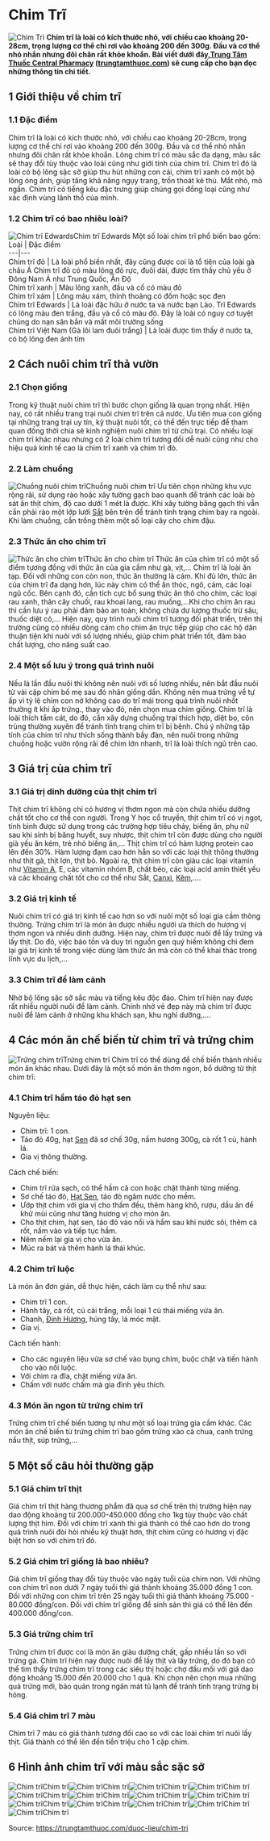 # Chim Trĩ

![Chim Trĩ](https://trungtamthuoc.com/images/others/chim-tri-96-3831.jpg)
**Chim trĩ là loài có kích thước nhỏ, với chiều cao khoảng 20-28cm, trọng lượng cơ thể chỉ rơi vào khoảng 200 đến 300g. Đầu và cơ thể nhỏ nhắn nhưng đôi chân rất khỏe khoắn. Bài viết dưới đây,[Trung Tâm Thuốc Central Pharmacy](https://trungtamthuoc.com/ "Trung Tâm Thuốc Central Pharmacy") ([trungtamthuoc.com](https://trungtamthuoc.com/ "trungtamthuoc.com")) sẽ cung cấp cho bạn đọc những thông tin chi tiết.**
##  1 Giới thiệu về chim trĩ
### 1.1 Đặc điểm
Chim trĩ là loài có kích thước nhỏ, với chiều cao khoảng 20-28cm, trọng lượng cơ thể chỉ rơi vào khoảng 200 đến 300g. Đầu và cơ thể nhỏ nhắn nhưng đôi chân rất khỏe khoắn.
Lông chim trĩ có màu sắc đa dạng, màu sắc sẽ thay đổi tùy thuộc vào loài cũng như giới tính của chim trĩ. Chim trĩ đỏ là loài có bộ lông sặc sỡ giúp thu hút những con cái, chim trĩ xanh có một bộ lông óng ánh, giúp tăng khả năng ngụy trang, trốn thoát kẻ thù.
Mắt nhỏ, mỏ ngắn. Chim trĩ có tiếng kêu đặc trưng giúp chúng gọi đồng loại cũng như xác định vùng lãnh thổ của mình.
### 1.2 Chim trĩ có bao nhiêu loài?
![Chim trĩ Edwards](https://trungtamthuoc.com/images/item/chim-tri-92.jpg)Chim trĩ Edwards
Một số loài chim trĩ phổ biến bao gồm:
Loài | Đặc điểm  
---|---  
Chim trĩ đỏ |  Là loài phổ biến nhất, đây cũng được coi là tổ tiên của loài gà châu Á Chim trĩ đỏ có màu lông đỏ rực, đuôi dài, được tìm thấy chủ yếu ở Đông Nam Á như Trung Quốc, Ấn Độ  
Chim trĩ xanh | Màu lông xanh, đầu và cổ có màu đỏ  
Chim trĩ xám | Lông màu xám, thỉnh thoảng có đốm hoặc sọc đen  
Chim trĩ Edwards | Là loài đặc hữu ở nước ta và nước bạn Lào. Trĩ Edwards có lông màu đen trắng, đầu và cổ có màu đỏ. Đây là loài có nguy cơ tuyệt chủng do nạn săn bắn và mất môi trường sống  
Chim trĩ Việt Nam (Gà lôi lam đuôi trắng) | Là loài được tìm thấy ở nước ta, có bộ lông đen ánh tím  
##  2 Cách nuôi chim trĩ thả vườn
### 2.1 Chọn giống
Trong kỹ thuật nuôi chim trĩ thì bước chọn giống là quan trọng nhất. Hiện nay, có rất nhiều trang trại nuôi chim trĩ trên cả nước. Ưu tiên mua con giống tại những trang trại uy tín, kỹ thuật nuôi tốt, có thể đến trực tiếp để tham quan đồng thời chia sẻ kinh nghiệm nuôi chim trĩ từ chủ trại.
Có nhiều loại chim trĩ khác nhau nhưng có 2 loài chim trĩ tương đối dễ nuôi cũng như cho hiệu quả kinh tế cao là chim trĩ xanh và chim trĩ đỏ.
### 2.2 Làm chuồng
![Chuồng nuôi chim trĩ](https://trungtamthuoc.com/images/item/chim-tri-94.jpg)Chuồng nuôi chim trĩ
Ưu tiên chọn những khu vực rộng rãi, sử dụng rào hoặc xây tường gạch bao quanh để tránh các loài bò sát ăn thịt chim, độ cao dưới 1 mét là được. Khi xây tường bằng gạch thì vẫn cần phải rào một lớp lưới [Sắt](https://trungtamthuoc.com/hoat-chat/sat "Sắt") bên trên để tránh tình trạng chim bay ra ngoài.
Khi làm chuồng, cần trồng thêm một số loại cây cho chim đậu.
### 2.3 Thức ăn cho chim trĩ
![Thức ăn cho chim trĩ](https://trungtamthuoc.com/images/item/chim-tri-93.jpg)Thức ăn cho chim trĩ
Thức ăn của chim trĩ có một số điểm tương đồng với thức ăn của gia cầm như gà, vịt,...
Chim trĩ là loài ăn tạp. Đối với những con còn non, thức ăn thường là cám. Khi đủ lớn, thức ăn của chim trĩ đa dạng hơn, lúc này chim có thể ăn thóc, ngô, cám, các loại ngũ cốc.
Bên cạnh đó, cần tích cực bổ sung thức ăn thô cho chim, các loại rau xanh, thân cây chuối, rau khoai lang, rau muống,...Khi cho chim ăn rau thì cần lưu ý rau phải đảm bảo an toàn, không chứa dư lượng thuốc trừ sâu, thuốc diệt cỏ,...
Hiện nay, quy trình nuôi chim trĩ tương đối phát triển, trên thị trường cũng có nhiều dòng cám cho chim ăn trực tiếp giúp cho các hộ dân thuận tiện khi nuôi với số lượng nhiều, giúp chim phát triển tốt, đảm bảo chất lượng, cho năng suất cao.
### 2.4 Một số lưu ý trong quá trình nuôi
Nếu là lần đầu nuôi thì không nên nuôi với số lượng nhiều, nên bắt đầu nuôi từ vài cặp chim bố mẹ sau đó nhân giống dần.
Không nên mua trứng về tự ấp vì tỷ lệ chim con nở không cao do trĩ mái trong quá trình nuôi nhốt thường ít khi ấp trứng., thay vào đó, nên chọn mua chim giống.
Chim trĩ là loài thích tắm cát, do đó, cần xây dựng chuồng trại thích hợp, diệt bọ, côn trùng thường xuyên để tránh tình trạng chim trĩ bị bệnh.
Chú ý những tập tính của chim trĩ như thích sống thành bầy đàn, nên nuôi trong những chuồng hoặc vườn rộng rãi để chim lớn nhanh, trĩ là loài thích ngủ trên cao.
##  3 Giá trị của chim trĩ
### 3.1 Giá trị dinh dưỡng của thịt chim trĩ
Thịt chim trĩ không chỉ có hương vị thơm ngon mà còn chứa nhiều dưỡng chất tốt cho cơ thể con người.
Trong Y học cổ truyền, thịt chim trĩ có vị ngọt, tính bình được sử dụng trong các trường hợp tiêu chảy, biếng ăn, phụ nữ sau khi sinh bị băng huyết, suy nhược, thịt chim trĩ còn được dùng cho người già yếu ăn kém, trẻ nhỏ biếng ăn,...
Thịt chim trĩ có hàm lượng protein cao lên đến 30%. Hàm lượng đạm cao hơn hẳn so với các loại thịt thông thường như thịt gà, thịt lợn, thịt bò. Ngoài ra, thịt chim trĩ còn giàu các loại vitamin như [Vitamin A](https://trungtamthuoc.com/hoat-chat/vitamin-a "Vitamin A"), E, các vitamin nhóm B, chất béo, các loại acid amin thiết yếu và các khoáng chất tốt cho cơ thể như Sắt, [Canxi](https://trungtamthuoc.com/hoat-chat/canxi "Canxi"), [Kẽm](https://trungtamthuoc.com/hoat-chat/kem "Kẽm"),....
### 3.2 Giá trị kinh tế
Nuôi chim trĩ có giá trị kinh tế cao hơn so với nuôi một số loại gia cầm thông thường. Trứng chim trĩ là món ăn được nhiều người ưa thích do hương vị thơm ngon và nhiều dinh dưỡng. Hiện nay, chim trĩ được nuôi để lấy trứng và lấy thịt. Do đó, việc bảo tồn và duy trì nguồn gen quý hiếm không chỉ đem lại giá trị kinh tế trong việc dùng làm thức ăn mà còn có thể khai thác trong lĩnh vực du lịch,...
### 3.3 Chim trĩ để làm cảnh
Nhờ bộ lông sặc sỡ sắc màu và tiếng kêu độc đáo. Chim trĩ hiện nay được rất nhiều người nuôi để làm cảnh. Chính nhờ vẻ đẹp này mà chim trĩ được nuôi để làm cảnh ở những khu khách sạn, khu nghỉ dưỡng,....
##  4 Các món ăn chế biến từ chim trĩ và trứng chim
![Trứng chim trĩ](https://trungtamthuoc.com/images/item/chim-tri-95.jpg)Trứng chim trĩ
Chim trĩ có thể dùng để chế biến thành nhiều món ăn khác nhau. Dưới đây là một số món ăn thơm ngon, bổ dưỡng từ thịt chim trĩ:
### 4.1 Chim trĩ hầm táo đỏ hạt sen
Nguyên liệu:
  * Chim trĩ: 1 con.
  * Táo đỏ 40g, hạt [Sen](https://trungtamthuoc.com/hoat-chat/sen "Sen") đã sơ chế 30g, nấm hương 300g, cà rốt 1 củ, hành lá.
  * Gia vị thông thường.


Cách chế biến:
  * Chim trĩ rửa sạch, có thể hầm cả con hoặc chặt thành từng miếng.
  * Sơ chế táo đỏ, [Hạt Sen](https://trungtamthuoc.com/duoc-lieu/lien-nhuc "Hạt Sen"), táo đỏ ngâm nước cho mềm.
  * Ướp thịt chim với gia vị cho thấm đều, thêm hàng khô, rượu, dầu ăn để khử mùi cũng như tăng hương vị cho món ăn.
  * Cho thịt chim, hạt sen, táo đỏ vào nồi và hầm sau khi nước sôi, thêm cà rốt, nấm vào và tiếp tục hầm.
  * Nêm nếm lại gia vị cho vừa ăn.
  * Múc ra bát và thêm hành lá thái khúc.


### 4.2 Chim trĩ luộc
Là món ăn đơn giản, dễ thực hiện, cách làm cụ thể như sau:
  * Chim trĩ 1 con.
  * Hành tây, cà rốt, củ cải trắng, mỗi loại 1 củ thái miếng vừa ăn.
  * Chanh, [Đinh Hương](https://trungtamthuoc.com/hoat-chat/dinh-huong "Đinh Hương"), húng tây, lá móc mật.
  * Gia vị.


Cách tiến hành:
  * Cho các nguyên liệu vừa sơ chế vào bụng chim, buộc chặt và tiến hành cho vào nồi luộc.
  * Với chim ra đĩa, chặt miếng vừa ăn.
  * Chấm với nước chấm mà gia đình yêu thích.


### 4.3 Món ăn ngon từ trứng chim trĩ
Trứng chim trĩ chế biến tương tự như một số loại trứng gia cầm khác. Các món ăn chế biến từ trứng chim trĩ bao gồm trứng xào cà chua, canh trứng nấu thịt, súp trứng,...
##  5 Một số câu hỏi thường gặp
### 5.1 Giá chim trĩ thịt
Giá chim trĩ thịt hàng thương phẩm đã qua sơ chế trên thị trường hiện nay dao động khoảng từ 200.000-450.000 đồng cho 1kg tùy thuộc vào chất lượng thịt him.
Đối với chim trĩ xanh thì giá thành có thể cao hơn do trong quá trình nuôi đòi hỏi nhiều kỹ thuật hơn, thịt chim cũng có hương vị đặc biệt hơn so với chim trĩ đỏ.
### 5.2 Giá chim trĩ giống là bao nhiêu?
Giá chim trĩ giống thay đổi tùy thuộc vào ngày tuổi của chim non. Với những con chim trĩ non dưới 7 ngày tuổi thì giá thành khoảng 35.000 đồng 1 con. Đối với những con chim trĩ trên 25 ngày tuổi thì giá thành khoảng 75.000 - 80.000 đồng/con.
Đối với chim trĩ giống để sinh sản thì giá có thể lên đến 400.000 đồng/con.
### 5.3 Giá trứng chim trĩ
Trứng chim trĩ được coi là món ăn giàu dưỡng chất, gấp nhiều lần so với trứng gà.
Chim trĩ hiện nay được nuôi để lấy thịt và lấy trứng, do đó bạn có thể tìm thấy trứng chim trĩ trong các siêu thị hoặc chợ đầu mối với giá dao động khoảng 15.000 đến 20.000 cho 1 quả.
Khi chọn nên chọn mua những quả trứng mới, bảo quản trong ngăn mát tủ lạnh để tránh tình trạng trứng bị hỏng.
### 5.4 Giá chim trĩ 7 màu
Chim trĩ 7 màu có giá thành tương đối cao so với các loài chim trĩ nuôi lấy thịt. Giá thành có thể lên đến tiền triệu cho 1 cặp chim.
##  6 Hình ảnh chim trĩ với màu sắc sặc sỡ
![Chim trĩ](https://trungtamthuoc.com/images/item/chim-tri.jpg)Chim trĩ![Chim trĩ](https://trungtamthuoc.com/images/item/chim-tri-0.jpg)Chim trĩ![Chim trĩ](https://trungtamthuoc.com/images/item/chim-tri-1.jpg)Chim trĩ![Chim trĩ](https://trungtamthuoc.com/images/item/chim-tri-2.jpg)Chim trĩ![Chim trĩ](https://trungtamthuoc.com/images/item/chim-tri-3.jpg)Chim trĩ![Chim trĩ](https://trungtamthuoc.com/images/item/chim-tri-4.jpg)Chim trĩ![Chim trĩ](https://trungtamthuoc.com/images/item/chim-tri-5.jpg)Chim trĩ![Chim trĩ](https://trungtamthuoc.com/images/item/chim-tri-6.jpg)Chim trĩ![Chim trĩ](https://trungtamthuoc.com/images/item/chim-tri-7.jpg)Chim trĩ![Chim trĩ](https://trungtamthuoc.com/images/item/chim-tri-8.jpg)Chim trĩ![Chim trĩ](https://trungtamthuoc.com/images/item/chim-tri-9.jpg)Chim trĩ![Chim trĩ](https://trungtamthuoc.com/images/item/chim-tri-90.jpg)Chim trĩ![Chim trĩ](https://trungtamthuoc.com/images/item/chim-tri-91.jpg)Chim trĩ


Source: https://trungtamthuoc.com/duoc-lieu/chim-tri